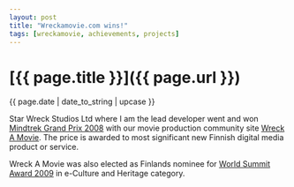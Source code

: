 ```yaml
---
layout: post
title: "Wreckamovie.com wins!"
tags: [wreckamovie, achievements, projects]
---
```


# [{{ page.title }}]({{ page.url }})

<div class="post_information">
  {{ page.date | date_to_string | upcase }}
</div>

Star Wreck Studios Ltd where I am the lead developer went and won [Mindtrek Grand Prix 2008](http://www.mindtrek.org/competition "MindTrek Competition") with our movie production community site [Wreck A Movie](http://www.wreckamovie.com/ "Wreckamovie - Be the Future of Film"). The price is awarded to most significant new Finnish digital media product or service.

Wreck A Movie was also elected as Finlands nominee for [World Summit Award 2009](http://www.wsis-award.org/index.wbp "WSA") in e-Culture and Heritage category.

